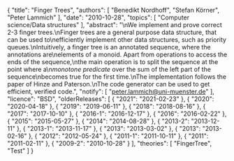 {
    "title": "Finger Trees",
    "authors": [
        "Benedikt Nordhoff",
        "Stefan Körner",
        "Peter Lammich"
    ],
    "date": "2010-10-28",
    "topics": [
        "Computer science/Data structures"
    ],
    "abstract": "\nWe implement and prove correct 2-3 finger trees.\nFinger trees are a general purpose data structure, that can be used to\nefficiently implement other data structures, such as priority queues.\nIntuitively, a finger tree is an annotated sequence, where the annotations are\nelements of a monoid. Apart from operations to access the ends of the sequence,\nthe main operation is to split the sequence at the point where a\n<em>monotone predicate</em> over the sum of the left part of the sequence\nbecomes true for the first time.\nThe implementation follows the paper of Hinze and Paterson.\nThe code generator can be used to get efficient, verified code.",
    "notify": [
        "peter.lammich@uni-muenster.de"
    ],
    "licence": "BSD",
    "olderReleases": [
        {
            "2021": "2021-02-23"
        },
        {
            "2020": "2020-04-18"
        },
        {
            "2019": "2019-06-11"
        },
        {
            "2018": "2018-08-16"
        },
        {
            "2017": "2017-10-10"
        },
        {
            "2016-1": "2016-12-17"
        },
        {
            "2016": "2016-02-22"
        },
        {
            "2015": "2015-05-27"
        },
        {
            "2014": "2014-08-28"
        },
        {
            "2013-2": "2013-12-11"
        },
        {
            "2013-1": "2013-11-17"
        },
        {
            "2013": "2013-03-02"
        },
        {
            "2013": "2013-02-16"
        },
        {
            "2012": "2012-05-24"
        },
        {
            "2011-1": "2011-10-11"
        },
        {
            "2011": "2011-02-11"
        },
        {
            "2009-2": "2010-10-28"
        }
    ],
    "theories": [
        "FingerTree",
        "Test"
    ]
}